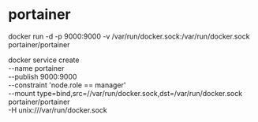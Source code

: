 # portainer

docker run -d -p 9000:9000 -v /var/run/docker.sock:/var/run/docker.sock portainer/portainer

docker service create \
--name portainer \
--publish 9000:9000 \
--constraint 'node.role == manager' \
--mount type=bind,src=//var/run/docker.sock,dst=/var/run/docker.sock \
portainer/portainer \
-H unix:///var/run/docker.sock
